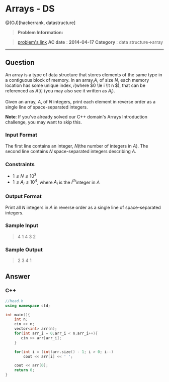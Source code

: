 # Arrays - DS

@(OJ)[hackerrank, datastructure]

>**Problem Information:**

>[problem's link](https://www.hackerrank.com/challenges/arrays-ds)
>**AC date** : **2014-04-17**
>**Category** : data structure->array



-------------------

## Question

An array is a type of data structure that stores elements of the same type in a contiguous block of memory. In an array,$A$, of size $N$, each memory location has some unique index,  $i$(where $0 \le i \lt n $), that can be referenced as $A[i]$ (you may also see it written as $A_i$).

Given an array, $A$, of $N$ integers, print each element in reverse order as a single line of space-separated integers.

**Note**: If you've already solved our C++ domain's Arrays Introduction challenge, you may want to skip this.

### Input Format

The first line contains an integer,  $N$(the number of integers in $A$). 
The second line contains $N$ space-separated integers describing $A$.

### Constraints

- $1 \le N \le 10^3$
- $1 \le A_i \le 10^4$, where $A_i$ is the $i^{th}$integer in $A$

### Output Format

Print all $N$ integers in $A$ in reverse order as a single line of space-separated integers.

### Sample Input

>4
> 1 4 3 2

### Sample Output

> 2 3 4 1

## Answer

### C++

```c++
//head.h
using namespace std;

int main(){
    int n;
    cin >> n;
    vector<int> arr(n);
    for(int arr_i = 0;arr_i < n;arr_i++){
       cin >> arr[arr_i];
    }

    for(int i = (int)arr.size() - 1; i > 0; i--)
        cout << arr[i] << ' ';

    cout << arr[0];
    return 0;
}


```